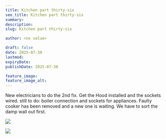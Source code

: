```yaml
---
title: Kitchen part thirty-six
seo_title: Kitchen part thirty-six
summary:
description:
slug: Kitchen part thirty-six

author: <no value>

draft: false
date: 2025-07-30
lastmod:
expiryDate:
publishDate: 2025-07-30

feature_image:
feature_image_alt:
---
```

New electricians to do the 2nd fix. Get the Hood installed and the sockets wired.
still to do: boiler connection and sockets for appliances. Faulty cooker has been removed and a new one is waiting.
We have to sort the damp wall out first.


![](/images/2738.jpeg )

![](/images/2739.jpeg )